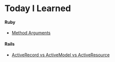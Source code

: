 # Today I Learned

#### Ruby
- [Method Arguments](tech/ruby/method-arguments.md)

#### Rails
- [ActiveRecord vs ActiveModel vs ActiveResource](tech/rails/ActiveModel-ActiveRecord-ActiveResoure.md)
